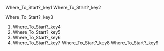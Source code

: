 Where_To_Start?_key1
Where_To_Start?_key2


Where_To_Start?_key3
1) Where_To_Start?_key4
2) Where_To_Start?_key5
3) Where_To_Start?_key6
4) Where_To_Start?_key7
Where_To_Start?_key8
Where_To_Start?_key9
